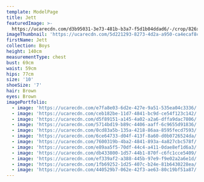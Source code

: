 ```yaml
---
template: ModelPage
title: Jett
featuredImage: >-
  https://ucarecdn.com/d3b95031-3e73-481b-b3a7-f5d1b04ddad6/-/crop/826x448/0,324/-/preview/
imageThumbnail: 'https://ucarecdn.com/5d221293-8273-4d2a-a950-ca4ecaf8c11e/'
firstName: Jett
collection: Boys
height: 140cm
measurementType: chest
bust: 69cm
waist: 59cm
hips: 77cm
size: '10'
shoeSize: '7'
hair: Brown
eyes: Brown
imagePortfolio:
  - image: 'https://ucarecdn.com/e7fa8e03-6d2e-427e-9a51-535ea04c3336/'
  - image: 'https://ucarecdn.com/ceb182be-11d7-4841-bc9d-ce54f123c142/'
  - image: 'https://ucarecdn.com/d5f89151-a145-4a02-a2a6-dffa9dac7806/'
  - image: 'https://ucarecdn.com/5714bd19-b89c-4406-aaff-6c9655d91836/'
  - image: 'https://ucarecdn.com/0cd83a5b-135a-4218-86aa-8595fecd7593/'
  - image: 'https://ucarecdn.com/6ce64733-d04f-413f-8a60-d0b0726524da/'
  - image: 'https://ucarecdn.com/7600319b-4ba2-4841-893a-4a827cbc578f/'
  - image: 'https://ucarecdn.com/e89aa5f5-70df-44c4-a411-0dae8ef1d6a3/'
  - image: 'https://ucarecdn.com/db433800-1d57-44b1-870f-c6fc1cce5409/'
  - image: 'https://ucarecdn.com/ef339af2-a388-445b-97e9-f9e02a2a6e1d/'
  - image: 'https://ucarecdn.com/1fb69252-1d25-407c-b24e-81b6430228ea/'
  - image: 'https://ucarecdn.com/440529b7-062e-42f3-ae63-80c19bf51a87/'
---
```


